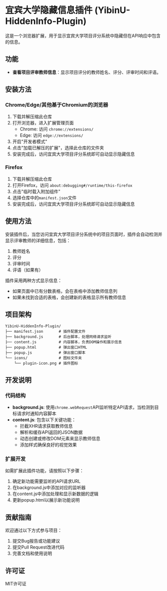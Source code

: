 # 宜宾大学隐藏信息插件 (YibinU-HiddenInfo-Plugin)

这是一个浏览器扩展，用于显示宜宾大学项目评分系统中隐藏但在API响应中包含的信息。

## 功能

- **查看项目评审教师信息**：显示项目评分的教师姓名、评分、评审时间和评语。

## 安装方法

### Chrome/Edge/其他基于Chromium的浏览器

1. 下载并解压缩此仓库
2. 打开浏览器，进入扩展管理页面
   - Chrome: 访问 `chrome://extensions/`
   - Edge: 访问 `edge://extensions/`
3. 开启"开发者模式"
4. 点击"加载已解压的扩展"，选择此仓库的文件夹
5. 安装完成后，访问宜宾大学项目评分系统即可自动显示隐藏信息

### Firefox

1. 下载并解压缩此仓库
2. 打开Firefox，访问 `about:debugging#/runtime/this-firefox`
3. 点击"临时载入附加组件"
4. 选择仓库中的`manifest.json`文件
5. 安装完成后，访问宜宾大学项目评分系统即可自动显示隐藏信息

## 使用方法

安装插件后，当您访问宜宾大学项目评分系统中的项目页面时，插件会自动检测并显示评审教师的详细信息，包括：

1. 教师姓名
2. 评分
3. 评审时间
4. 评语（如果有）

插件采用两种方式显示信息：
- 如果页面中已有分数表格，会在表格中添加教师信息列
- 如果未找到合适的表格，会创建新的表格显示所有教师信息

## 项目架构

```
YibinU-HiddenInfo-Plugin/
├── manifest.json       # 插件配置文件
├── background.js       # 后台脚本，处理网络请求监听
├── content.js          # 内容脚本，负责DOM操作和展示信息
├── popup.html          # 弹出窗口HTML
├── popup.js            # 弹出窗口脚本
└── icons/              # 图标文件夹
    └── plugin-icon.png # 插件图标
```

## 开发说明

### 代码结构

- **background.js**: 使用`chrome.webRequest`API监听特定API请求，当检测到目标请求时通知内容脚本
- **content.js**: 包含以下关键功能：
  - 拦截XHR请求获取教师信息
  - 解析和缓存API返回的JSON数据
  - 动态创建或修改DOM元素来显示教师信息
  - 添加样式确保良好的视觉效果

### 扩展开发

如需扩展此插件功能，请按照以下步骤：

1. 确定新功能需要监听的API请求URL
2. 在background.js中添加对应的监听器
3. 在content.js中添加处理和显示新数据的逻辑
4. 更新popup.html以展示新功能说明

## 贡献指南

欢迎通过以下方式参与项目：

1. 提交Bug报告或功能建议
2. 提交Pull Request改进代码
3. 完善文档和使用说明

## 许可证

MIT许可证 